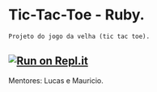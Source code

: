 # Tic-Tac-Toe - Ruby.
    Projeto do jogo da velha (tic tac toe).

##    [![Run on Repl.it](https://img.shields.io/badge/Replit-667881?&style=plastic&logo=replit&logoColor=white&label=Run+on+the+code&labelColor=informational)](https://replit.com/@KnightCapivara/tictactoeruby?v=1)

Mentores: Lucas e Mauricio.